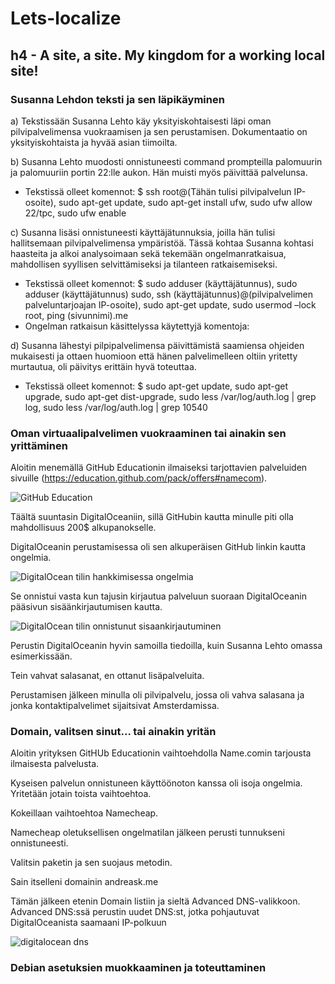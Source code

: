 # Lets-localize
## h4 - A site, a site. My kingdom for a working local site! 
### Susanna Lehdon teksti ja sen läpikäyminen

a) Tekstissään Susanna Lehto käy yksityiskohtaisesti läpi oman pilvipalvelimensa vuokraamisen ja sen perustamisen. Dokumentaatio on yksityiskohtaista ja hyvää asian tiimoilta.

b)  Susanna Lehto muodosti onnistuneesti command prompteilla palomuurin ja palomuuriin portin 22:lle aukon. Hän muisti myös päivittää palvelunsa.

   - Tekstissä olleet komennot: $ ssh root@(Tähän tulisi pilvipalvelun IP-osoite), sudo apt-get update, sudo apt-get install ufw, sudo ufw allow 22/tpc, sudo ufw enable
 
c) Susanna lisäsi onnistuneesti käyttäjätunnuksia, joilla hän tulisi hallitsemaan pilvipalvelimensa ympäristöä.
   Tässä kohtaa Susanna kohtasi haasteita ja alkoi analysoimaan sekä tekemään ongelmanratkaisua, mahdollisen syyllisen selvittämiseksi ja tilanteen ratkaisemiseksi.
   
  - Tekstissä olleet komennot: $ sudo adduser (käyttäjätunnus), sudo adduser (käyttäjätunnus) sudo, ssh (käyttäjätunnus)@(pilvipalvelimen palveluntarjoajan IP-osoite), sudo apt-get update, sudo usermod –lock root, ping           (sivunnimi).me
  - Ongelman ratkaisun käsittelyssa käytettyjä komentoja: 

d) Susanna lähestyi pilpipalvelimensa päivittämistä saamiensa ohjeiden mukaisesti ja ottaen huomioon että hänen palvelimelleen oltiin yritetty murtautua, oli päivitys erittäin hyvä toteuttaa.
  - Tekstissä olleet komennot: $ sudo apt-get update, sudo apt-get upgrade, sudo apt-get dist-upgrade, sudo less /var/log/auth.log | grep log, sudo less /var/log/auth.log | grep 10540

### Oman virtuaalipalvelimen vuokraaminen tai ainakin sen yrittäminen

Aloitin menemällä GitHub Educationin ilmaiseksi tarjottavien palveluiden sivuille (https://education.github.com/pack/offers#namecom).

![GitHub Education](https://github.com/Andtonyk/h0/assets/149326156/c5e6b6b6-cf90-479c-99ea-0584b43fbaf2)

Täältä suuntasin DigitalOceaniin, sillä GitHubin kautta minulle piti olla mahdollisuus 200$ alkupanokselle.

DigitalOceanin perustamisessa oli sen alkuperäisen GitHub linkin kautta ongelmia. 

![DigitalOcean tilin hankkimisessa ongelmia](https://github.com/Andtonyk/h0/assets/149326156/08f2f399-fc85-4c82-9bf6-cd09b6789109)

Se onnistui vasta kun tajusin kirjautua palveluun suoraan DigitalOceanin pääsivun sisäänkirjautumisen kautta.

![DigitalOcean tilin onnistunut sisaankirjautuminen](https://github.com/Andtonyk/h0/assets/149326156/c7069b3b-abd3-4376-b754-300a6be56d57)

Perustin DigitalOceanin hyvin samoilla tiedoilla, kuin Susanna Lehto omassa esimerkissään.

Tein vahvat salasanat, en ottanut lisäpalveluita.

Perustamisen jälkeen minulla oli pilvipalvelu, jossa oli vahva salasana ja jonka kontaktipalvelimet sijaitsivat Amsterdamissa.

### Domain, valitsen sinut... tai ainakin yritän

Aloitin yrityksen GitHUb Educationin vaihtoehdolla Name.comin tarjousta ilmaisesta palvelusta.

Kyseisen palvelun onnistuneen käyttöönoton kanssa oli isoja ongelmia. Yritetään jotain toista vaihtoehtoa.

Kokeillaan vaihtoehtoa Namecheap.

Namecheap oletuksellisen ongelmatilan jälkeen perusti tunnukseni onnistuneesti.

Valitsin paketin ja sen suojaus metodin.


Sain itselleni domainin andreask.me

Tämän jälkeen etenin Domain listiin ja sieltä Advanced DNS-valikkoon. Advanced DNS:ssä perustin uudet DNS:st, jotka pohjautuvat DigitalOceanista saamaani IP-polkuun

![digitalocean dns](https://github.com/Andtonyk/h0/assets/149326156/856edfaa-9220-4fd2-9dc1-9b96ef63d0d3)


### Debian asetuksien muokkaaminen ja toteuttaminen


